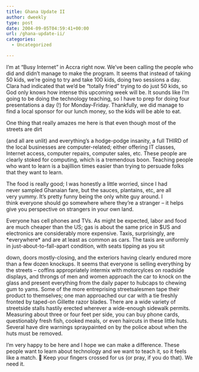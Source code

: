 ```yaml
---
title: Ghana Update II
author: dweekly
type: post
date: 2004-09-05T04:59:41+00:00
url: /ghana-update-ii/
categories:
  - Uncategorized

---
```

I&#8217;m at &#8220;Busy Internet&#8221; in Accra right now. We&#8217;ve been calling the people who did and didn&#8217;t manage to make the program. It seems that instead of taking 50 kids, we&#8217;re going to try and take 100 kids, doing two sessions a day. Clara had indicated that we&#8217;d be &#8220;totally fried&#8221; trying to do just 50 kids, so God only knows how intense this upcoming week will be. It sounds like I&#8217;m going to be doing the technology teaching, so I have to prep for doing four presentations a day (!) for Monday-Friday. Thankfully, we did manage to find a local sponsor for our lunch money, so the kids will be able to eat.

One thing that really amazes me here is that even though most of the streets are dirt
  
(and all are unlit) and everything&#8217;s a hodge-podge insanity, a full THIRD of the local businesses are computer-related; either offering IT classes, Internet access, computer repairs, computer sales, etc. These people are clearly stoked for computing, which is a tremendous boon. Teaching people who want to learn is a bajillion times easier than trying to persuade folks that they want to learn.

The food is really good; I was honestly a little worried, since I had never sampled Ghanaian fare, but the sauces, plantains, etc, are all very yummy. It&#8217;s pretty funny being the only white guy around. I think everyone should go somewhere where they&#8217;re a stranger &#8211; it helps give you perspective on strangers in your own land.

Everyone has cell phones and TVs. As might be expected, labor and food are much cheaper than the US; gas is about the same price in $US and electronics are considerably more expensive. Taxis, surprisingly, are \*everywhere\* and are at least as common as cars. The taxis are uniformly in just-about-to-fall-apart condition, with seats tipping as you sit
  
down, doors mostly-closing, and the exteriors having clearly endured more than a few dozen knockups. It seems that everyone is selling everything by the streets &#8211; coffins appropriately intermix with motorcylces on roadside displays, and throngs of men and women approach the car to knock on the glass and present everything from the daily paper to hubcaps to chewing gum to yams. Some of the more entreprising streetsalesmen tape their product to themselves; one man approached our car with a tie freshly fronted by taped-on Gillette razor blades. There are a wide variety of streetside stalls hastily erected wherever a wide-enough sidewalk permits. Measuring about three or four feet per side, you can buy phone cards, questionably fresh fish, cooked meals, or even haircuts in these little huts. Several have dire warnings spraypainted on by the police about when the huts must be removed.

I&#8217;m very happy to be here and I hope we can make a difference. These people want to learn about technology and we want to teach it, so it feels like a match. 🙂 Keep your fingers crossed for us (or pray, if you do that). We need it.